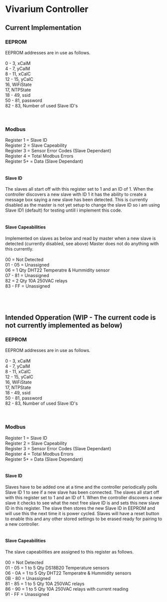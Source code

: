 <h1>Vivarium Controller</h1>
<h2>Current Implementation</h2>
<h3>EEPROM</h3>
EEPROM addresses are in use as follows.<br />
<br />
0 - 3, xCalM<br />
4 - 7, yCalM<br />
8 - 11, xCalC<br />
12 - 15, yCalC<br />
16, WiFiState<br />
17, NTPState<br />
18 - 49, ssid<br />
50 - 81, password<br />
82 - 83, Number of used Slave ID's<br />
<br />
<br />
<h3>Modbus</h3>
Register 1 = Slave ID<br />
Register 2 = Slave Capeability<br />
Register 3 = Sensor Error Codes (Slave Dependant)<br />
Register 4 = Total Modbus Errors<br />
Register 5+ = Data (Slave Dependant)<br />
<br />
<h4>Slave ID</h4>
The slaves all start off with this register set to 1 and an ID of 1. When the controller discovers a new slave with ID 1 it has the ability to create a message box saying a new slave has been detected.  This is currently disabled as the master is not yet setup to change the slave ID so i am using Slave ID1 (default) for testing untill i implement this code.<br />
<br />
<h4>Slave Capeabilities</h4>
Implemented on slaves as below and read by master when a new slave is detected (currently disabled, see above) Master does not do anything with this currently.<br />
<br />
00 = Not Detected<br />
01 - 05 =  Unassigned<br />
06 =  1 Qty DHT22 Temperatre & Hummidity sensor<br />
07 - 81 =  Unassigned<br />
82 =  2 Qty 10A 250VAC relays<br />
83 - FF =  Unassigned<br />
<br />
<br />
<br />
<h2>Intended Opperation (WIP - The current code is not currently implemented as below)</h2>
<h3>EEPROM</h3>
EEPROM addresses are in use as follows.<br />
<br />
0 - 3, xCalM<br />
4 - 7, yCalM<br />
8 - 11, xCalC<br />
12 - 15, yCalC<br />
16, WiFiState<br />
17, NTPState<br />
18 - 49, ssid<br />
50 - 81, password<br />
82 - 83, Number of used Slave ID's<br />
<br />
<br />
<h3>Modbus</h3>
Register 1 = Slave ID<br />
Register 2 = Slave Capeability<br />
Register 3 = Sensor Error Codes (Slave Dependant)<br />
Register 4 = Total Modbus Errors<br />
Register 5+ = Data (Slave Dependant)<br />
<br />
<h4>Slave ID</h4>
Slaves have to be added one at a time and the controller periodically polls Slave ID 1 to see if a new slave has been connected. The slaves all start off with this register set to 1 and an ID of 1. When the controller discovers a new slave it checks to see what the next free slave ID is and sets this new slave ID in this register. The slave then stores the new Slave ID in EEPROM and will use this the next time it is power cycled.  Slaves will have a reset button to enable this and any other stored settings to be erased ready for pairing to a new controller.<br />
<br />
<h4>Slave Capeabilities</h4>
The slave capeabilities are assigned to this register as follows. <br />
<br />
00 = Not Detected<br />
01 - 05 =  1 to 5 Qty DS18B20 Temperature sensors<br />
06 - 0A =  1 to 5 Qty DHT22 Temperatre & Hummidity sensors<br />
0B - 80 =  Unassigned<br />
81 - 85 =  1 to 5 Qty 10A 250VAC relays<br />
86 - 90 =  1 to 5 Qty 10A 250VAC relays with current reading<br />
91 - FF =  Unassigned<br />
